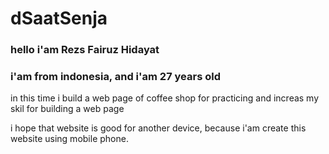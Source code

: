 # dSaatSenja
### hello i'am Rezs Fairuz Hidayat
### i'am from indonesia, and i'am 27 years old

in this time i build a web page of coffee shop
for practicing and increas my skil for building a web page

i hope that website is good for another device, because
i'am create this website using mobile phone.
